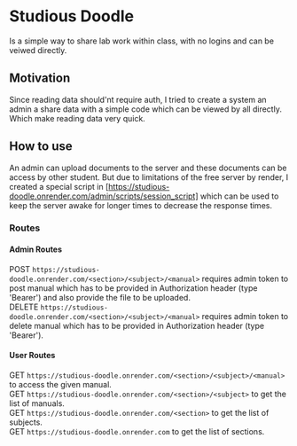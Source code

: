 # Studious Doodle
Is a simple way to share lab work within class, with no logins and can be veiwed directly.<br>

## Motivation
Since reading data should'nt require auth, I tried to create a system an admin a share data with a simple code which can be viewed by all directly. Which make reading data very quick.  

## How to use
An admin can upload documents to the server and these documents can be access by other student. But due to limitations of the free server by render, I created a special script in [https://studious-doodle.onrender.com/admin/scripts/session_script] which can be used to keep the server awake for longer times to decrease the response times. 

### Routes
#### Admin Routes
 POST `https://studious-doodle.onrender.com/<section>/<subject>/<manual>` requires admin token to post manual which has to be provided in Authorization header (type 'Bearer') and also provide the file to be uploaded.<br>
 DELETE  `https://studious-doodle.onrender.com/<section>/<subject>/<manual>` requires admin token to delete manual which has to be provided in Authorization header (type 'Bearer').<br>
#### User Routes
  GET `https://studious-doodle.onrender.com/<section>/<subject>/<manual>` to access the given manual.<br>
  GET `https://studious-doodle.onrender.com/<section>/<subject>` to get the list of manuals.<br>
  GET `https://studious-doodle.onrender.com/<section>` to get the list of subjects.<br>
  GET `https://studious-doodle.onrender.com` to get the list of sections.<br>
